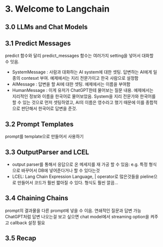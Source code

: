 # 3. Welcome to Langchain
## 3.0 LLMs and Chat Models
## 3.1 Predict Messages
predict 함수와 달리 predict_messages 함수는 여러가지 setting을 넣어서 대화할 수 잇음.
- SystemMessage : 사람과 대화하는 AI system에 대한 셋팅. 답변하는 AI에게 일종의 contesxt 부여. 예제에서는 지리 전문가이고 한국 사람으로 설정함
- AIMessage : 답변을 할 AI에 대한 셋팅. 예제에서는 이름을 부여함
- HumanMessage : 이게 유저가 ChatGPT한테 물어보는 질문 내용. 예제에서는 지리적인 정보와 이름을 한국어로 물어보았음. System을 지리 전문가와 한국어를 할 수 있는 것으로 먼저 셋팅하였고, AI의 이름은 영수라고 했기 때문에 이를 종합적으로 판단해서 한국어로 답변을 준것.
## 3.2 Prompt Templates
prompt를 template으로 만들어서 사용하기
## 3.3 OutputParser and LCEL
- output parser를 통해서 응답으로 온 메세지를 재 가공 할 수 있음: e.g. 특정 형식으로 바꾸어서 DB에 넣어준다거나 할 수 있다는것
- LCEL: Lang Chain Expression Language, | operator로 많은것들을 pieline으로 만들어서 코드가 훨씬 짧아질 수 있다. 형식도 훨씬 깔끔...
## 3.4 Chaining Chains
prompt의 결과물을 다른 prompt에 넣을 수 이음. 연쇄적인 질문과 답변 가능
ChatGPT처럼 답변 나오는걸 보고 싶으면 chat model에서 streaming option을 켜주고 callback 설정 필요
## 3.5 Recap
